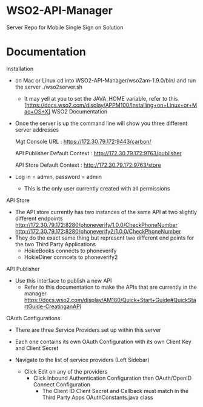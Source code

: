 # WSO2-API-Manager

Server Repo for Mobile Single Sign on Solution

# Documentation

Installation
  - on Mac or Linux cd into WSO2-API-Manager/wso2am-1.9.0/bin/ and run the server ./wso2server.sh
    - It may yell at you to set the JAVA_HOME variable, refer to this [https://docs.wso2.com/display/APPM100/Installing+on+Linux+or+Mac+OS+X] WSO2 Documentation
    
  - Once the server is up the command line will show you three different server addresses
  
      Mgt Console URL  : https://172.30.79.172:9443/carbon/
      
      API Publisher Default Context : http://172.30.79.172:9763/publisher
      
      API Store Default Context : http://172.30.79.172:9763/store
      
  - Log in = admin, password = admin
    - This is the only user currently created with all permissions
  
API Store
  - The API store currently has two instances of the same API at two slightly different endpoints
    http://172.30.79.172:8280/phoneverify/1.0.0/CheckPhoneNumber
    http://172.30.79.172:8280/phoneverify2/1.0.0/CheckPhoneNumber
  - They do the exact same thing but represent two different end points for the two Third Party Applications
    - HokieBooks connects to phoneverify
    - HokieDiner conncets to phoneverify2
    
API Publisher
  - Use this interface to publish a new API
    - Refer to this documentation to make the APIs that are currently in the manager
      https://docs.wso2.com/display/AM180/Quick+Start+Guide#QuickStartGuide-CreatinganAPI
      
OAuth Configurations
  - There are three Service Providers set up within this server
  - Each one contains its own OAuth Configuration with its own Client Key and Client Secret
  
  - Navigate to the list of service providers (Left Sidebar)
    - Click Edit on any of the providers
      - Click Inbound Authentication Configuration then OAuth/OpenID Connect Configuration
        - The Client ID Client Secret and Callback must match in the Third Party Apps OAuthConstants.java class
      
  
  
  
